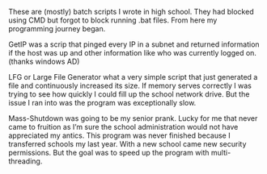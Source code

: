 These are (mostly) batch scripts I wrote in high school. They had blocked using CMD but forgot to block running .bat files. From here my programming journey began.

GetIP was a scrip that pinged every IP in a subnet and returned information if the host was up and other information like who was currently logged on. (thanks windows AD)

LFG or Large File Generator what a very simple script that just generated a file and continuously increased its size. If memory serves correctly I was trying to see how quickly I could fill up the school network drive. But the issue I ran into was the program was exceptionally slow.

Mass-Shutdown was going to be my senior prank. Lucky for me that never came to fruition as I’m sure the school administration would not have appreciated my antics. This program was never finished because I transferred schools my last year. With a new school came new security permissions. But the goal was to speed up the program with multi-threading.
